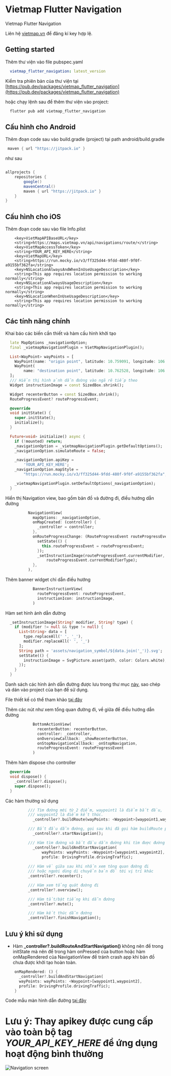 # Vietmap Flutter Navigation

Vietmap Flutter Navigation

Liên hệ [vietmap.vn](https://vietmap.vn) để đăng kí key hợp lệ.

## Getting started

Thêm thư viện vào file pubspec.yaml
```yaml
  vietmap_flutter_navigation: latest_version
```

Kiểm tra phiên bản của thư viện tại [https://pub.dev/packages/vietmap_flutter_navigation](https://pub.dev/packages/vietmap_flutter_navigation)
 
hoặc chạy lệnh sau để thêm thư viện vào project:
```bash
  flutter pub add vietmap_flutter_navigation
```
## Cấu hình cho Android


Thêm đoạn code sau vào build.gradle (project) tại path android/build.gradle

```gradle
 maven { url "https://jitpack.io" }
```


như sau


```gradle

allprojects {
    repositories {
        google()
        mavenCentral()
        maven { url "https://jitpack.io" }
    }
}
```


## Cấu hình cho iOS
Thêm đoạn code sau vào file Info.plist
```
	<key>VietMapAPIBaseURL</key>
	<string>https://maps.vietmap.vn/api/navigations/route/</string>
	<key>VietMapAccessToken</key>
	<string>YOUR_API_KEY_HERE</string>
	<key>VietMapURL</key>
	<string>https://run.mocky.io/v3/ff325d44-9fdd-480f-9f0f-a9155bf362fa</string>
	<key>NSLocationAlwaysAndWhenInUseUsageDescription</key>
	<string>This app requires location permission to working normally</string>
	<key>NSLocationAlwaysUsageDescription</key>
	<string>This app requires location permission to working normally</string>
	<key>NSLocationWhenInUseUsageDescription</key>
	<string>This app requires location permission to working normally</string>
```


## Các tính năng chính


Khai báo các biến cần thiết và hàm cấu hình khởi tạo
```dart
  late MapOptions _navigationOption;
  final _vietmapNavigationPlugin = VietMapNavigationPlugin();

  List<WayPoint> wayPoints = [
    WayPoint(name: "origin point", latitude: 10.759091, longitude: 106.675817),
    WayPoint(
        name: "destination point", latitude: 10.762528, longitude: 106.653099)
  ];
  /// Hiển thị hình ảnh dẫn đường vào ngã rẽ tiếp theo
  Widget instructionImage = const SizedBox.shrink();

  Widget recenterButton = const SizedBox.shrink();
  RouteProgressEvent? routeProgressEvent;

  @override
  void initState() {
    super.initState();
    initialize();
  }

  Future<void> initialize() async {
    if (!mounted) return;
    _navigationOption = _vietmapNavigationPlugin.getDefaultOptions();
    _navigationOption.simulateRoute = false;

    _navigationOption.apiKey =
        'YOUR_API_KEY_HERE';
    _navigationOption.mapStyle =
        "https://run.mocky.io/v3/ff325d44-9fdd-480f-9f0f-a9155bf362fa";

    _vietmapNavigationPlugin.setDefaultOptions(_navigationOption);
  }
```

Hiển thị Navigation view, bao gồm bản đồ và đường đi, điều hướng dẫn đường
```dart
          NavigationView(
            mapOptions: _navigationOption,
            onMapCreated: (controller) {
              _controller = controller;
            },
            onRouteProgressChange: (RouteProgressEvent routeProgressEvent) {
              setState(() {
                this.routeProgressEvent = routeProgressEvent;
              });
              _setInstructionImage(routeProgressEvent.currentModifier,
                  routeProgressEvent.currentModifierType);
            },
          ),
```


Thêm banner widget chỉ dẫn điều hướng 
```dart
            BannerInstructionView(
              routeProgressEvent: routeProgressEvent,
              instructionIcon: instructionImage,
            )
```
Hàm set hình ảnh dẫn đường
```dart
  _setInstructionImage(String? modifier, String? type) {
    if (modifier != null && type != null) {
      List<String> data = [
        type.replaceAll(' ', '_'),
        modifier.replaceAll(' ', '_')
      ];
      String path = 'assets/navigation_symbol/${data.join('_')}.svg';
      setState(() {
        instructionImage = SvgPicture.asset(path, color: Colors.white);
      });
    }
  }
```
Danh sách các hình ảnh dẫn đường được lưu trong thư mục [này](./example/assets/navigation_symbol), sao chép và dán vào project của bạn để sử dụng.

File thiết kế có thể tham khảo [tại đây](https://www.figma.com/file/rWyQ5TNtt6E5l8tPEE9Tkl/VietMap-navigation-symbol?type=design&node-id=1%3A457&mode=design&t=yszRZCTouxAdYXXJ-1)



Thêm các nút như xem tổng quan đường đi, về giữa để điều hướng dẫn đường
```dart
            BottomActionView(
              recenterButton: recenterButton,
              controller: _controller,
              onOverviewCallback: _showRecenterButton,
              onStopNavigationCallback: _onStopNavigation,
              routeProgressEvent: routeProgressEvent
            )
```

Thêm hàm dispose cho controller
```dart
  @override
  void dispose() {
    _controller?.dispose();
    super.dispose();
  }
```
Các hàm thường sử dụng
```dart
          /// Tìm đường mới từ 2 điểm, waypoint1 là điểm bắt đầu, 
          /// waypoint2 là điểm kết thúc.
            _controller?.buildRoute(wayPoints: <Waypoint>[waypoint1,waypoint2]);

          /// Bắt đầu dẫn đường, gọi sau khi đã gọi hàm buildRoute phía trên
            _controller?.startNavigation();

          /// Hàm tìm đường và bắt đầu dẫn đường khi tìm được đường đi
            _controller?.buildAndStartNavigation(
                wayPoints: wayPoints: <Waypoint>[waypoint1,waypoint2],
                profile: DrivingProfile.drivingTraffic);
          
          /// Hàm về giữa sau khi nhấn xem tông quan đường đi 
          /// hoặc người dùng di chuyển bản đồ tới vị trí khác
          _controller?.recenter();

          /// Hàm xem tổng quát đường đi
          _controller?.overview();

          /// Hàm tắt/bật tiếng khi dẫn đường
          _controller?.mute();

          /// Hàm kết thúc dẫn đường
          _controller?.finishNavigation();
```

## Lưu ý khi sử dụng
- Hàm **_controller?.buildRouteAndStartNavigation()** không nên để trong initState mà nên để trong hàm onPressed của button hoặc hàm onMapRendered của NavigationView để tránh crash app khi bản đồ chưa được khởi tạo hoàn toàn.
```dart
    onMapRendered: () {
      _controller?.buildAndStartNavigation(
      wayPoints: wayPoints: <Waypoint>[waypoint1,waypoint2],
      profile: DrivingProfile.drivingTraffic);  
    }
```
Code mẫu màn hình dẫn đường [tại đây](./example/lib/main.dart)
# Lưu ý: Thay apikey được cung cấp vào toàn bộ tag _YOUR_API_KEY_HERE_ để ứng dụng hoạt động bình thường
![Navigation screen](/images/navigation.jpg)
